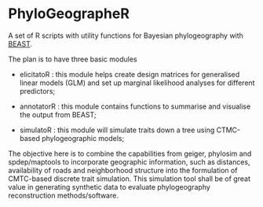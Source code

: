 PhyloGeographeR
===========

A set of R scripts with utility functions for Bayesian phylogeography with [BEAST](https://github.com/beast-dev/beast-mcmc).

The plan is to have three basic modules 

- elicitatoR : this module helps create design matrices for generalised linear models (GLM) and set up marginal likelihood analyses for different predictors;

- annotatorR : this module contains functions to summarise and visualise the output from BEAST;

- simulatoR : this module will simulate traits down a tree using CTMC-based phylogeographic models;

The objective here is to combine the capabilities from geiger, phylosim and spdep/maptools to incorporate geographic information, such as distances, availability of roads and neighborhood structure into the formulation of CMTC-based discrete trait simulation. This simulation tool shall be of great value in generating synthetic data to evaluate phylogeography reconstruction methods/software.
